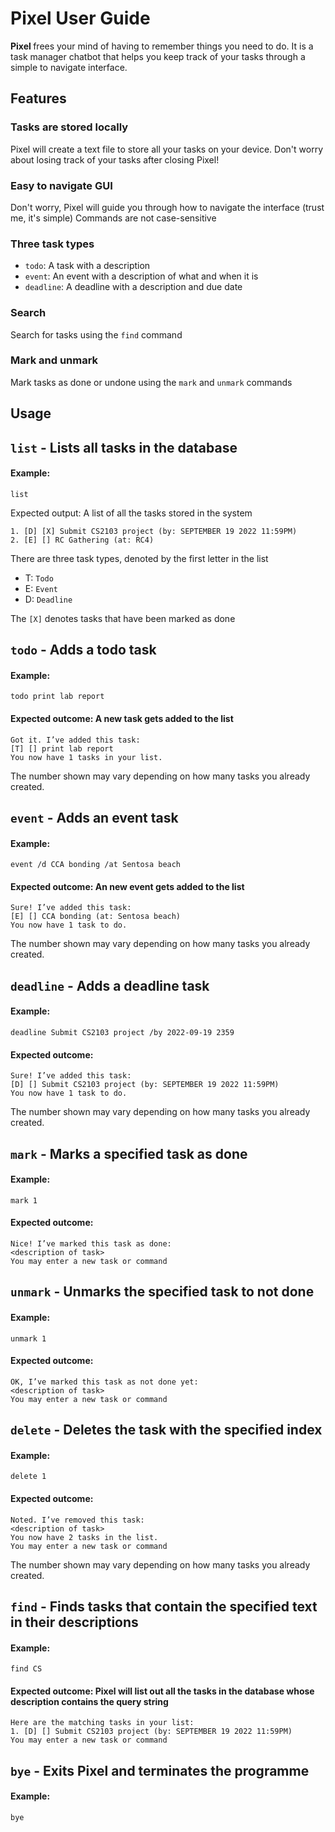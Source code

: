 # Pixel User Guide

<b> Pixel </b> frees your mind of having to remember things you need to do. It is a task manager chatbot that helps you keep track of your tasks through a simple to navigate interface.

## Features

### Tasks are stored locally
Pixel will create a text file to store all your tasks on your device.
Don't worry about losing track of your tasks after closing Pixel!

### Easy to navigate GUI
Don't worry, Pixel will guide you through how to navigate the interface (trust me, it's simple)
Commands are not case-sensitive

### Three task types
- `todo`: A task with a description
- `event`: An event with a description of what and when it is
- `deadline`: A deadline with a description and due date

### Search
Search for tasks using the `find` command

### Mark and unmark
Mark tasks as done or undone using the `mark` and `unmark` commands

## Usage

##  `list` -  Lists all tasks in the database

#### Example:

`list`

Expected output: A list of all the tasks stored in the system
```
1. [D] [X] Submit CS2103 project (by: SEPTEMBER 19 2022 11:59PM)
2. [E] [] RC Gathering (at: RC4)
```
There are three task types, denoted by the first letter in the list
- T: `Todo`
- E: `Event`
- D: `Deadline`

The `[X]` denotes tasks that have been marked as done

##  `todo` -  Adds a todo task

#### Example:

`todo print lab report`

#### Expected outcome: A new task gets added to the list
```
Got it. I’ve added this task:
[T] [] print lab report
You now have 1 tasks in your list.
```
The number shown may vary depending on how many tasks you already created.

##  `event` -  Adds an event task

#### Example:

`event /d CCA bonding /at Sentosa beach`

#### Expected outcome: An new event gets added to the list
```
Sure! I’ve added this task:
[E] [] CCA bonding (at: Sentosa beach)
You now have 1 task to do.
```
The number shown may vary depending on how many tasks you already created.

##  `deadline` -  Adds a deadline task

#### Example:

`deadline Submit CS2103 project /by 2022-09-19 2359`

#### Expected outcome:
```
Sure! I’ve added this task:
[D] [] Submit CS2103 project (by: SEPTEMBER 19 2022 11:59PM)
You now have 1 task to do.
```
The number shown may vary depending on how many tasks you already created.

##  `mark` - Marks a specified task as done

#### Example:

`mark 1`

#### Expected outcome:
```
Nice! I’ve marked this task as done:
<description of task>
You may enter a new task or command
```

##  `unmark` - Unmarks the specified task to not done

#### Example:

`unmark 1`

#### Expected outcome:
```
OK, I’ve marked this task as not done yet:
<description of task>
You may enter a new task or command
```

##  `delete` - Deletes the task with the specified index

#### Example:

`delete 1`

#### Expected outcome:
```
Noted. I’ve removed this task:
<description of task>
You now have 2 tasks in the list.
You may enter a new task or command
```
The number shown may vary depending on how many tasks you already created.

##  `find` - Finds tasks that contain the specified text in their descriptions

#### Example:

`find CS`

#### Expected outcome: Pixel will list out all the tasks in the database whose description contains the query string
```
Here are the matching tasks in your list:
1. [D] [] Submit CS2103 project (by: SEPTEMBER 19 2022 11:59PM)
You may enter a new task or command
```

##  `bye` - Exits Pixel and terminates the programme

#### Example:
`bye`
